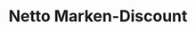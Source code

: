 ---
title: "Netto Marken-Discount"
url: /berlin/netto-marken-discount-emmentaler-strasse/
shop: Supermarkt
---